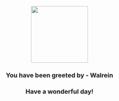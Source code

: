 <p align="center">
    <img src="https://raw.githubusercontent.com/PokeAPI/sprites/master/sprites/pokemon/365.png" width="150" height="150">
</p>
<h3 align="center">You have been greeted by - <b>Walrein</b></h3>
<h3 align="center">Have a wonderful day!</h3>

